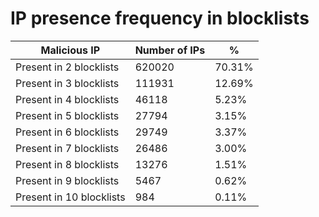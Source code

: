 # IP presence frequency in blocklists
| Malicious IP | Number of IPs | % |
|----|----|----|
| Present in 2 blocklists | 620020 | 70.31% |
| Present in 3 blocklists | 111931 | 12.69% |
| Present in 4 blocklists | 46118 | 5.23% |
| Present in 5 blocklists | 27794 | 3.15% |
| Present in 6 blocklists | 29749 | 3.37% |
| Present in 7 blocklists | 26486 | 3.00% |
| Present in 8 blocklists | 13276 | 1.51% |
| Present in 9 blocklists | 5467 | 0.62% |
| Present in 10 blocklists | 984 | 0.11% |
